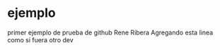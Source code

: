 # ejemplo
primer ejemplo de prueba de github
Rene Ribera
Agregando esta linea como si fuera otro dev
